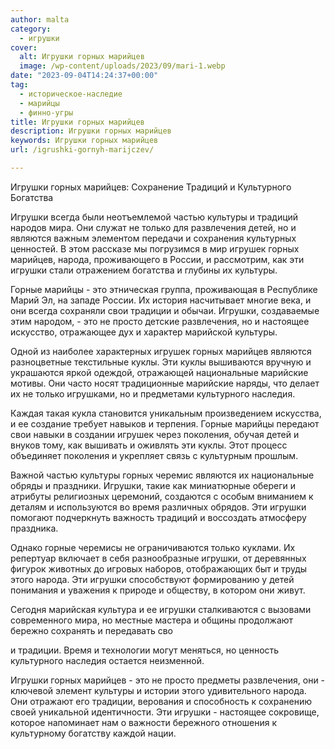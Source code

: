 ```yaml
---
author: malta
category:
  - игрушки
cover:
  alt: Игрушки горных марийцев
  image: /wp-content/uploads/2023/09/mari-1.webp
date: "2023-09-04T14:24:37+00:00"
tag:
  - историческое-наследие
  - марийцы
  - финно-угры
title: Игрушки горных марийцев
description: Игрушки горных марийцев
keywords: Игрушки горных марийцев
url: /igrushki-gornyh-marijczev/

---
```

Игрушки горных марийцев: Сохранение Традиций и Культурного Богатства

Игрушки всегда были неотъемлемой частью культуры и традиций народов мира. Они служат не только для развлечения детей, но и являются важным элементом передачи и сохранения культурных ценностей. В этом рассказе мы погрузимся в мир игрушек горных марийцев, народа, проживающего в России, и рассмотрим, как эти игрушки стали отражением богатства и глубины их культуры.

Горные марийцы \- это этническая группа, проживающая в Республике Марий Эл, на западе России. Их история насчитывает многие века, и они всегда сохраняли свои традиции и обычаи. Игрушки, создаваемые этим народом, \- это не просто детские развлечения, но и настоящее искусство, отражающее дух и характер марийской культуры.

Одной из наиболее характерных игрушек горных марийцев являются разноцветные текстильные куклы. Эти куклы вышиваются вручную и украшаются яркой одеждой, отражающей национальные марийские мотивы. Они часто носят традиционные марийские наряды, что делает их не только игрушками, но и предметами культурного наследия.

Каждая такая кукла становится уникальным произведением искусства, и ее создание требует навыков и терпения. Горные марийцы передают свои навыки в создании игрушек через поколения, обучая детей и внуков тому, как вышивать и оживлять эти куклы. Этот процесс объединяет поколения и укрепляет связь с культурным прошлым.

Важной частью культуры горных черемис являются их национальные обряды и праздники. Игрушки, такие как миниатюрные обереги и атрибуты религиозных церемоний, создаются с особым вниманием к деталям и используются во время различных обрядов. Эти игрушки помогают подчеркнуть важность традиций и воссоздать атмосферу праздника.

Однако горные черемисы не ограничиваются только куклами. Их репертуар включает в себя разнообразные игрушки, от деревянных фигурок животных до игровых наборов, отображающих быт и труды этого народа. Эти игрушки способствуют формированию у детей понимания и уважения к природе и обществу, в котором они живут.

Сегодня марийская культура и ее игрушки сталкиваются с вызовами современного мира, но местные мастера и общины продолжают бережно сохранять и передавать сво

и традиции. Время и технологии могут меняться, но ценность культурного наследия остается неизменной.

Игрушки горных марийцев \- это не просто предметы развлечения, они \- ключевой элемент культуры и истории этого удивительного народа. Они отражают его традиции, верования и способность к сохранению своей уникальной идентичности. Эти игрушки \- настоящее сокровище, которое напоминает нам о важности бережного отношения к культурному богатству каждой нации.
